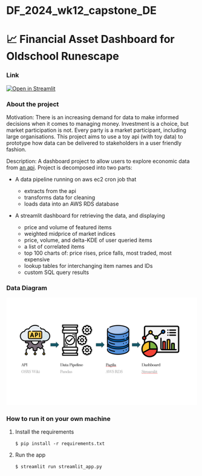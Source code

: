 # DF_2024_wk12_capstone_DE
# 📈 Financial Asset Dashboard for Oldschool Runescape

### Link

[![Open in Streamlit](https://static.streamlit.io/badges/streamlit_badge_black_white.svg)](https://rl-dfde-capstone-merge.streamlit.app/)

### About the project

Motivation: There is an increasing demand for data to make informed decisions when it comes to managing money. Investment is a choice, but market participation is not. Every party is a market participant, including large organisations. This project aims to use a toy api (with toy data) to prototype how data can be delivered to stakeholders in a user friendly fashion.

Description: A dashboard project to allow users to explore economic data from [an api](https://oldschool.runescape.wiki/w/RuneScape:Real-time_Prices). Project is decomposed into two parts:

- A data pipeline running on aws ec2 cron job that

  - extracts from the api
  - transforms data for cleaning
  - loads data into an AWS RDS database

- A streamlit dashboard for retrieving the data, and displaying

  - price and volume of featured items
  - weighted midprice of market indices
  - price, volume, and delta-KDE of user queried items
  - a list of correlated items
  - top 100 charts of: price rises, price falls, most traded, most expensive
  - lookup tables for interchanging item names and IDs
  - custom SQL query results

### Data Diagram

![Data diagram](https://github.com/RichardLoProjects/DF_2024_wk12_capstone_DE/blob/main/data_diagram.png)

### How to run it on your own machine

1. Install the requirements

   ```
   $ pip install -r requirements.txt
   ```

2. Run the app

   ```
   $ streamlit run streamlit_app.py
   ```
